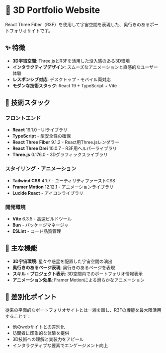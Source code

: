 # 🌌 3D Portfolio Website

React Three Fiber（R3F）を使用して宇宙空間を表現した、奥行きのあるポートフォリオサイトです。

## ✨ 特徴

- **3D宇宙空間**: Three.jsとR3Fを活用した没入感のある3D環境
- **インタラクティブデザイン**: スムーズなアニメーションと直感的なユーザー体験
- **レスポンシブ対応**: デスクトップ・モバイル両対応
- **モダンな技術スタック**: React 19 + TypeScript + Vite

## 🚀 技術スタック

### フロントエンド
- **React** 19.1.0 - UIライブラリ
- **TypeScript** - 型安全性の確保
- **React Three Fiber** 9.1.2 - React用Three.jsレンダラー
- **React Three Drei** 10.0.7 - R3F用ヘルパーライブラリ
- **Three.js** 0.176.0 - 3Dグラフィックスライブラリ

### スタイリング・アニメーション
- **Tailwind CSS** 4.1.7 - ユーティリティファーストCSS
- **Framer Motion** 12.12.1 - アニメーションライブラリ
- **Lucide React** - アイコンライブラリ

### 開発環境
- **Vite** 6.3.5 - 高速ビルドツール
- **Bun** - パッケージマネージャ 
- **ESLint** - コード品質管理


## 🎯 主な機能

- **3D宇宙環境**: 星々や惑星を配置した宇宙空間の演出
- **奥行きのあるページ表現**: 奥行きのあるページを表現
- **スキル・プロジェクト表示**: 3D空間内でのポートフォリオ情報表示
- **アニメーション効果**: Framer Motionによる滑らかなアニメーション

## 🌟 差別化ポイント

従来の平面的なポートフォリオサイトとは一線を画し、R3Fの機能を最大限活用することで：

- 他のwebサイトとの差別化
- 訪問者に印象的な体験を提供
- 3D技術への理解と実装力をアピール
- インタラクティブな要素でエンゲージメント向上


